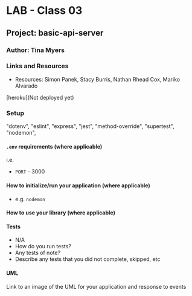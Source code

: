
# LAB - Class 03

## Project: basic-api-server

### Author: Tina Myers

### Links and Resources

- Resources: Simon Panek, Stacy Burris, Nathan Rhead Cox, Mariko Alvarado

[heroku](Not deployed yet)

<!-- - [ci/cd](http://xyz.com) (GitHub Actions)
- [back-end server url](http://xyz.com) (when applicable)
- [front-end application](http://xyz.com) (when applicable) -->

### Setup

"dotenv",
"eslint",
"express",
"jest",
"method-override",
"supertest",
"nodemon",

#### `.env` requirements (where applicable)

i.e.

- `PORT` - 3000


#### How to initialize/run your application (where applicable)

- e.g. `nodemon`

#### How to use your library (where applicable)

#### Tests

- N/A
- How do you run tests?
- Any tests of note?
- Describe any tests that you did not complete, skipped, etc

#### UML

Link to an image of the UML for your application and response to events